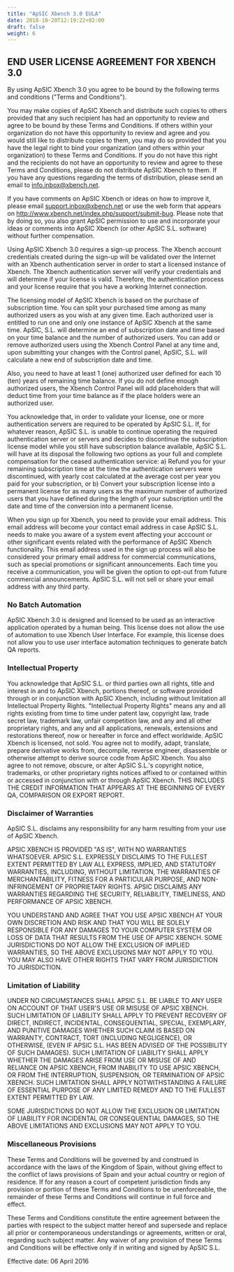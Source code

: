 ```yaml
---
title: "ApSIC Xbench 3.0 EULA"
date: 2018-10-20T12:19:22+02:00
draft: false
weight: 6
---
```


## END USER LICENSE AGREEMENT FOR XBENCH 3.0

By using ApSIC Xbench 3.0 you agree to be bound by the following terms and conditions ("Terms and Conditions"). 

You may make copies of ApSIC Xbench and distribute such copies to others provided that any such recipient has had an opportunity to review and agree to be bound by these Terms and Conditions.   If others within your organization do not have this opportunity to review and agree and you would still like to distribute copies to them, you may do so provided that you have the legal right to bind your organization (and others within your organization) to these Terms and Conditions.  If you do not have this right and the recipients do not have an opportunity to review and agree to these Terms and Conditions, please do not distribute ApSIC Xbench to them.  If you have any questions regarding the terms of distribution, please send an email to info.inbox@xbench.net.

If you have comments on ApSIC Xbench or ideas on how to improve it, please email support.inbox@xbench.net or use the web form that appears on http://www.xbench.net/index.php/support/submit-bug. Please note that by doing so, you also grant ApSIC permission to use and incorporate your ideas or comments into ApSIC Xbench (or other ApSIC S.L. software) without further compensation.

Using ApSIC Xbench 3.0 requires a sign-up process. The Xbench account credentials created during the sign-up will be validated over the Internet with an Xbench authentication server in order to start a licensed instance of Xbench.  The Xbench authentication server will verify your credentials and will determine if your license is valid. Therefore, the authentication process and your license require that you have a working Internet connection.

The licensing model of ApSIC Xbench is based on the purchase of subscription time. You can split your purchased time among as many authorized users as you wish at any given time. Each authorized user is entitled to run one and only one instance of ApSIC Xbench at the same time. ApSIC, S.L. will determine an end of subscription date and time based on your time balance and the number of authorized users. You can add or remove authorized users using the Xbench Control Panel at any time and, upon submitting your changes with the Control panel, ApSIC, S.L. will calculate a new end of subscription date and time.

Also, you need to have at least 1 (one) authorized user defined for each 10 (ten) years of remaining time balance.  If you do not define enough authorized users, the Xbench Control Panel will add placeholders that will deduct time from your time balance as if the place holders were an authorized user.

You acknowledge that, in order to validate your license, one or more authentication servers are required to be operated by ApSIC S.L.  If, for whatever reason, ApSIC S.L. is unable to continue operating the required authentication server or servers and decides to discontinue the subscription license model while you still have subscription balance available, ApSIC S.L. will have at its disposal the following two options as your full and complete compensation for the ceased authentication service: a) Refund you for your remaining subscription time at the time the authentication servers were discontinued, with yearly cost calculated at the average cost per year you paid for your subscription, or b) Convert your subscription license into a permanent license for as many users as the maximum number of authorized users that you have defined during the length of your subscription until the date and time of the conversion into a permanent license.

When you sign up for Xbench, you need to provide your email address. This email address will become your contact email address in case ApSIC S.L. needs to make you aware of a system event affecting your acccount or other significant events related with the performance of ApSIC Xbench functionality.  This email address used in the sign up process will also be considered your primary email address for commercial communications, such as special promotions or significant announcements.  Each time you receive a communication, you will be given the option to opt-out from future commercial announcements.  ApSIC S.L. will not sell or share your email address with any third party.

### No Batch Automation
ApSIC Xbench 3.0 is designed and licensed to be used as an interactive application operated by a human being.  This license does not allow the use of automation to use Xbench User Interface.  For example, this license does not allow you to use user interface automation techniques to generate batch QA reports.

### Intellectual Property
You acknowledge that ApSIC S.L. or third parties own all rights, title and interest in and to ApSIC Xbench, portions thereof, or software provided through or in conjunction with ApSIC Xbench, including without limitation all Intellectual Property Rights. "Intellectual Property Rights" means any and all rights existing from time to time under patent law, copyright law, trade secret law, trademark law, unfair competition law, and any and all other proprietary rights, and any and all applications, renewals, extensions and restorations thereof, now or hereafter in force and effect worldwide. ApSIC Xbench is licensed, not sold. You agree not to modify, adapt, translate, prepare derivative works from, decompile, reverse engineer, disassemble or otherwise attempt to derive source code from ApSIC Xbench. You also agree to not remove, obscure, or alter ApSIC S.L.'s copyright notice, trademarks, or other proprietary rights notices affixed to or contained within or accessed in conjunction with or through ApSIC Xbench. THIS INCLUDES THE CREDIT INFORMATION THAT APPEARS AT THE BEGINNING OF EVERY QA, COMPARISON OR EXPORT REPORT.

### Disclaimer of Warranties 
ApSIC S.L. disclaims any responsibility for any harm resulting from your use of ApSIC Xbench. 

APSIC XBENCH IS PROVIDED "AS IS", WITH NO WARRANTIES WHATSOEVER. APSIC S.L. EXPRESSLY DISCLAIMS TO THE FULLEST EXTENT PERMITTED BY LAW ALL EXPRESS, IMPLIED, AND STATUTORY WARRANTIES, INCLUDING, WITHOUT LIMITATION, THE WARRANTIES OF MERCHANTABILITY, FITNESS FOR A PARTICULAR PURPOSE, AND NON-INFRINGEMENT OF PROPRIETARY RIGHTS. APSIC DISCLAIMS ANY WARRANTIES REGARDING THE SECURITY, RELIABILITY, TIMELINESS, AND PERFORMANCE OF APSIC XBENCH. 

YOU UNDERSTAND AND AGREE THAT YOU USE APSIC XBENCH AT YOUR OWN DISCRETION AND RISK AND THAT YOU WILL BE SOLELY RESPONSIBLE FOR ANY DAMAGES TO YOUR COMPUTER SYSTEM OR LOSS OF DATA THAT RESULTS FROM THE USE OF APSIC XBENCH. SOME JURISDICTIONS DO NOT ALLOW THE EXCLUSION OF IMPLIED WARRANTIES, SO THE ABOVE EXCLUSIONS MAY NOT APPLY TO YOU. YOU MAY ALSO HAVE OTHER RIGHTS THAT VARY FROM JURISDICTION TO JURISDICTION. 

### Limitation of Liability 
UNDER NO CIRCUMSTANCES SHALL APSIC S.L. BE LIABLE TO ANY USER ON ACCOUNT OF THAT USER'S USE OR MISUSE OF APSIC XBENCH. SUCH LIMITATION OF LIABILITY SHALL APPLY TO PREVENT RECOVERY OF DIRECT, INDIRECT, INCIDENTAL, CONSEQUENTIAL, SPECIAL, EXEMPLARY, AND PUNITIVE DAMAGES WHETHER SUCH CLAIM IS BASED ON WARRANTY, CONTRACT, TORT (INCLUDING NEGLIGENCE), OR OTHERWISE, (EVEN IF APSIC S.L. HAS BEEN ADVISED OF THE POSSIBILITY OF SUCH DAMAGES). SUCH LIMITATION OF LIABILITY SHALL APPLY WHETHER THE DAMAGES ARISE FROM USE OR MISUSE OF AND RELIANCE ON APSIC XBENCH, FROM INABILITY TO USE APSIC XBENCH, OR FROM THE INTERRUPTION, SUSPENSION, OR TERMINATION OF APSIC XBENCH. SUCH LIMITATION SHALL APPLY NOTWITHSTANDING A FAILURE OF ESSENTIAL PURPOSE OF ANY LIMITED REMEDY AND TO THE FULLEST EXTENT PERMITTED BY LAW. 

SOME JURISDICTIONS DO NOT ALLOW THE EXCLUSION OR LIMITATION OF LIABILITY FOR INCIDENTAL OR CONSEQUENTIAL DAMAGES, SO THE ABOVE LIMITATIONS AND EXCLUSIONS MAY NOT APPLY TO YOU. 

### Miscellaneous Provisions
These Terms and Conditions will be governed by and construed in accordance with the laws of the Kingdom of Spain, without giving effect to the conflict of laws provisions of Spain and your actual country or region of residence. If for any reason a court of competent jurisdiction finds any provision or portion of these Terms and Conditions to be unenforceable, the remainder of these Terms and Conditions will continue in full force and effect. 

These Terms and Conditions constitute the entire agreement between the parties with respect to the subject matter hereof and supersede and replace all prior or contemporaneous understandings or agreements, written or oral, regarding such subject matter. Any waiver of any provision of these Terms and Conditions will be effective only if in writing and signed by ApSIC S.L. 

Effective date: 06 April 2016